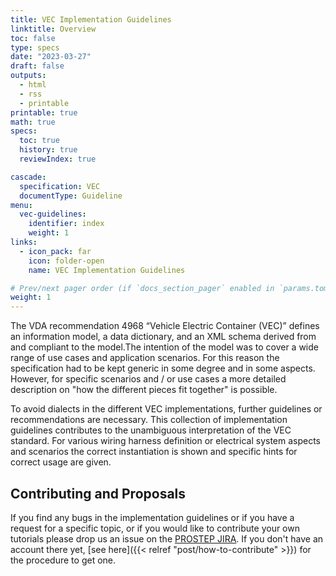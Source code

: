 ```yaml
---
title: VEC Implementation Guidelines
linktitle: Overview
toc: false
type: specs
date: "2023-03-27"
draft: false
outputs:
  - html
  - rss
  - printable
printable: true
math: true
specs:
  toc: true
  history: true
  reviewIndex: true

cascade:
  specification: VEC
  documentType: Guideline
menu:
  vec-guidelines:
    identifier: index
    weight: 1
links:
  - icon_pack: far
    icon: folder-open
    name: VEC Implementation Guidelines

# Prev/next pager order (if `docs_section_pager` enabled in `params.toml`)
weight: 1
---
```


The VDA recommendation 4968 “Vehicle Electric Container (VEC)” defines an information model, a data dictionary, and an XML schema derived from and compliant to the model.The intention of the model was to cover a wide range of use cases and application scenarios. For this reason the specification had to be kept generic in some degree and in some aspects. However, for specific scenarios and / or use cases a more detailed description on "how the different pieces fit together" is possible.

<!--more-->

To avoid dialects in the different VEC implementations, further guidelines or recommendations are necessary. This collection of implementation guidelines contributes to the unambiguous interpretation of the VEC standard. For various wiring harness definition or electrical system aspects and scenarios the correct instantiation is shown and specific hints for correct usage are given.

## Contributing and Proposals

If you find any bugs in the implementation guidelines or if you have a request for a specific topic, or if you would like to contribute your own tutorials please drop us an issue on the [PROSTEP JIRA](https://prostep-ivip.atlassian.net/projects/KBLFRM/). If you don't have an account there yet, [see here]({{< relref "post/how-to-contribute" >}}) for the procedure to get one.
